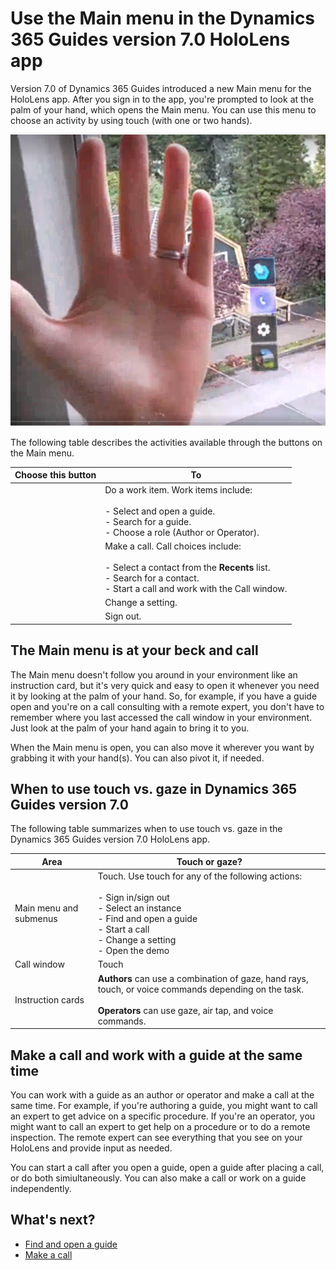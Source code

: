 

# Use the Main menu in the Dynamics 365 Guides version 7.0 HoloLens app

Version 7.0 of Dynamics 365 Guides introduced a new Main menu for the HoloLens app. After you sign in to the app, you're prompted to look at the palm of your hand, which opens the Main menu. You can use this menu to choose an activity by using touch (with one or two hands).

![Screen shot of hand and Main menu.](media/main-menu.PNG "Screen shot of hand and Main menu")

The following table describes the activities available through the buttons on the Main menu.

|Choose this button|To|
|--------|-------------------------------------------------------------------------------------------------|
||Do a work item. Work items include:<br><br>- Select and open a guide.<br>- Search for a guide.<br>- Choose a role (Author or Operator).|
||Make a call. Call choices include:<br><br>- Select a contact from the **Recents** list.<br>- Search for a contact.<br>- Start a call and work with the Call window.|
||Change a setting.|
|| Sign out.|

## The Main menu is at your beck and call

The Main menu doesn't follow you around in your environment like an instruction card, but it's very quick and easy to open it whenever you need it by looking at the palm of your hand. So, for example, if you have a guide open and you're on a call consulting with a remote expert, you don't have to remember where you last accessed the call window in your environment. Just look at the palm of your hand again to bring it to you.

When the Main menu is open, you can also move it wherever you want by grabbing it with your hand(s). You can also pivot it, if needed. 

## When to use touch vs. gaze in Dynamics 365 Guides version 7.0

The following table summarizes when to use touch vs. gaze in the Dynamics 365 Guides version 7.0 HoloLens app.

|Area|Touch or gaze?|
|------------------|----------------------------------------------------------|
|Main menu and submenus|Touch. Use touch for any of the following actions:<br><br>- Sign in/sign out<br>- Select an instance<br>- Find and open a guide<br>- Start a call<br> - Change a setting<br>- Open the demo|
|Call window|Touch|
|Instruction cards|**Authors** can use a combination of gaze, hand rays, touch, or voice commands depending on the task.<br><br>**Operators** can use gaze, air tap, and voice commands.

## Make a call and work with a guide at the same time

You can work with a guide as an author or operator and make a call at the same time. For example, if you're authoring a guide, you might want to call an expert to get advice on a specific procedure. If you're an operator, you might want to call an expert to get help on a procedure or to do a remote inspection. The remote expert can see everything that you see on your HoloLens and provide input as needed. 

You can start a call after you open a guide, open a guide after placing a call, or do both simiultaneously. You can also make a call or work on a guide independently. 

## What's next?

- [Find and open a guide](find-guide.md)
- [Make a call](make-call.md)
